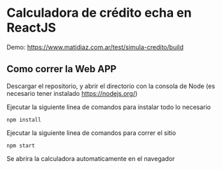 # Calculadora de crédito echa en ReactJS

Demo: https://www.matidiaz.com.ar/test/simula-credito/build

## Como correr la Web APP

Descargar el repositorio, y abrir el directorio con la consola de Node (es necesario tener instalado https://nodejs.org/)

Ejecutar la siguiente linea de comandos para instalar todo lo necesario

`npm install`

Ejecutar la siguiente linea de comandos para correr el sitio

`npm start`

Se abrira la calculadora automaticamente en el navegador
